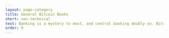 ```yaml
---
layout: page-category
title: General Bitcoin Books
short: non-technical
text: Banking is a mystery to most, and central banking doubly so. Bitcoin isn’t necessarily an enemy of the former, but, if successful, it will abolish and replace the latter.
order: 0
---
```

